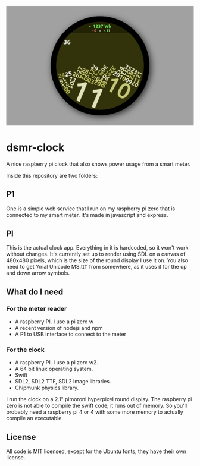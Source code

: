 ![](screenshot.png)

# dsmr-clock
A nice raspberry pi clock that also shows power usage from a smart meter.

Inside this repository are two folders:

## P1
One is a simple web service that I run on my raspberry pi zero that is connected to my smart meter. It's made in javascript and express.

## PI
This is the actual clock app. Everything in it is hardcoded, so it won't work without changes. It's currently set up to render using SDL on a canvas of 480x480 pixels, which is the size of the round display I use it on. You also need to get 'Arial Unicode MS.ttf' from somewhere, as it uses it for the up and down arrow symbols.

## What do I need

### For the meter reader
- A raspberry PI. I use a pi zero w
- A recent version of nodejs and npm
- A P1 to USB interface to connect to the meter

### For the clock
- A raspberry PI. I use a pi zero w2.
- A 64 bit linux operating system.
- Swift
- SDL2, SDL2 TTF, SDL2 Image libraries.
- Chipmunk physics library.

I run the clock on a 2.1" pimoroni hyperpixel round display. The raspberry pi zero is not able to compile the swift code; it runs out of memory. So you'll probably need a raspberry pi 4 or 4 with some more memory to actually compile an executable.

## License
All code is MIT licensed, except for the Ubuntu fonts, they have their own license.
